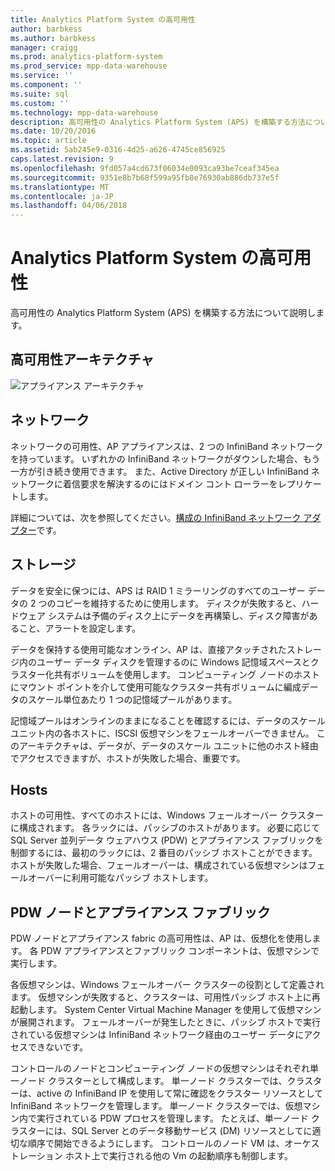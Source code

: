```yaml
---
title: Analytics Platform System の高可用性
author: barbkess
ms.author: barbkess
manager: craigg
ms.prod: analytics-platform-system
ms.prod_service: mpp-data-warehouse
ms.service: ''
ms.component: ''
ms.suite: sql
ms.custom: ''
ms.technology: mpp-data-warehouse
description: 高可用性の Analytics Platform System (APS) を構築する方法について説明します。
ms.date: 10/20/2016
ms.topic: article
ms.assetid: 5ab245e9-0316-4d25-a626-4745ce856925
caps.latest.revision: 9
ms.openlocfilehash: 9fd057a4cd673f06034e0093ca93be7ceaf345ea
ms.sourcegitcommit: 9351e8b7b68f599a95fb8e76930ab886db737e5f
ms.translationtype: MT
ms.contentlocale: ja-JP
ms.lasthandoff: 04/06/2018
---
```

# <a name="analytics-platform-system-high-availability"></a>Analytics Platform System の高可用性
高可用性の Analytics Platform System (APS) を構築する方法について説明します。  
  
## <a name="high-availability-architecture"></a>高可用性アーキテクチャ  
![アプライアンス アーキテクチャ](media/appliance-architecture.png "アプライアンス アーキテクチャ")  
  
## <a name="network"></a>ネットワーク  
ネットワークの可用性、AP アプライアンスは、2 つの InfiniBand ネットワークを持っています。 いずれかの InfiniBand ネットワークがダウンした場合、もう一方が引き続き使用できます。 また、Active Directory が正しい InfiniBand ネットワークに着信要求を解決するのにはドメイン コント ローラーをレプリケートします。  
  
詳細については、次を参照してください。[構成の InfiniBand ネットワーク アダプター](configure-infiniband-network-adapters.md)です。  
  
## <a name="storage"></a>ストレージ  
データを安全に保つには、APS は RAID 1 ミラーリングのすべてのユーザー データの 2 つのコピーを維持するために使用します。 ディスクが失敗すると、ハードウェア システムは予備のディスク上にデータを再構築し、ディスク障害があること、アラートを設定します。  
  
データを保持する使用可能なオンライン、AP は、直接アタッチされたストレージ内のユーザー データ ディスクを管理するのに Windows 記憶域スペースとクラスター化共有ボリュームを使用します。 コンピューティング ノードのホストにマウント ポイントを介して使用可能なクラスター共有ボリュームに編成データのスケール単位あたり 1 つの記憶域プールがあります。  
  
記憶域プールはオンラインのままになることを確認するには、データのスケール ユニット内の各ホストに、ISCSI 仮想マシンをフェールオーバーできません。 このアーキテクチャは、データが、データのスケール ユニットに他のホスト経由でアクセスできますが、ホストが失敗した場合、重要です。  
  
## <a name="hosts"></a>Hosts  
ホストの可用性、すべてのホストには、Windows フェールオーバー クラスターに構成されます。 各ラックには、パッシブのホストがあります。 必要に応じて SQL Server 並列データ ウェアハウス (PDW) とアプライアンス ファブリックを制御するには、最初のラックには、2 番目のパッシブ ホストことができます。 ホストが失敗した場合、フェールオーバーは、構成されている仮想マシンはフェールオーバーに利用可能なパッシブ ホストします。  
  
## <a name="pdw-nodes-and-appliance-fabric"></a>PDW ノードとアプライアンス ファブリック  
PDW ノードとアプライアンス fabric の高可用性は、AP は、仮想化を使用します。 各 PDW アプライアンスとファブリック コンポーネントは、仮想マシンで実行します。  
  
各仮想マシンは、Windows フェールオーバー クラスターの役割として定義されます。 仮想マシンが失敗すると、クラスターは、可用性パッシブ ホスト上に再起動します。 System Center Virtual Machine Manager を使用して仮想マシンが展開されます。 フェールオーバーが発生したときに、パッシブ ホストで実行されている仮想マシンは InfiniBand ネットワーク経由のユーザー データにアクセスできないです。  
  
コントロールのノードとコンピューティング ノードの仮想マシンはそれぞれ単一ノード クラスターとして構成します。 単一ノード クラスターでは、クラスターは、active の InfiniBand IP を使用して常に確認をクラスター リソースとして InfiniBand ネットワークを管理します。 単一ノード クラスターでは、仮想マシン内で実行されている PDW プロセスを管理します。 たとえば、単一ノード クラスターには、SQL Server とのデータ移動サービス (DM) リソースとしてに適切な順序で開始できるようにします。 コントロールのノード VM は、オーケストレーション ホスト上で実行される他の Vm の起動順序も制御します。  
  
